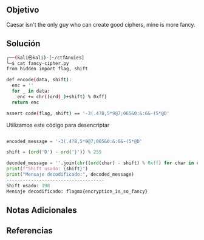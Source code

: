 ## Objetivo
Caesar isn't the only guy who can create good ciphers, mine is more fancy.
## Solución
```bash
┌──(kali㉿kali)-[~/ctfAnuies]
└─$ cat fancy-cipher.py                               
from hidden import flag, shift

def encode(data, shift):
  enc = ''
  for _ in data:
    enc += chr((ord(_)+shift) % 0xff)
  return enc

assert code(flag, shift) == '-3(.4?B,5*9@7;065&0:&:6&-(5*@D'

```

Utilizamos este código para desencriptar
```python

encoded_message = '-3(.4?B,5*9@7;065&0:&:6&-(5*@D'

shift = (ord('D') - ord('}')) % 255

decoded_message = ''.join(chr((ord(char) - shift) % 0xff) for char in encoded_message)
print(f"Shift usado: {shift}")
print("Mensaje decodificado:", decoded_message)
------------------------------------
Shift usado: 198
Mensaje decodificado: flagmx{encryption_is_so_fancy}

```
## Notas Adicionales

## Referencias
